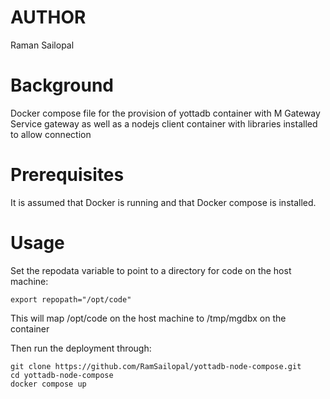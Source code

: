 # AUTHOR

Raman Sailopal

# Background

Docker compose file for the provision of yottadb container with M Gateway Service gateway as well as a nodejs client container with libraries installed to allow connection

# Prerequisites

It is assumed that Docker is running and that Docker compose is installed.

# Usage

Set the repodata variable to point to a directory for code on the host machine:

    export repopath="/opt/code"

This will map /opt/code on the host machine to /tmp/mgdbx on the container

Then run the deployment through:

    git clone https://github.com/RamSailopal/yottadb-node-compose.git
    cd yottadb-node-compose
    docker compose up

